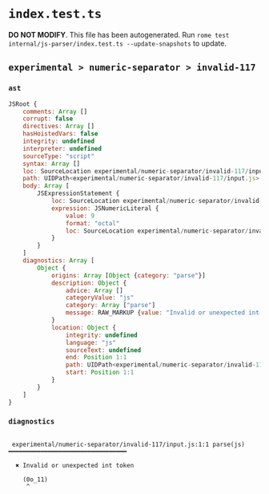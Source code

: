 # `index.test.ts`

**DO NOT MODIFY**. This file has been autogenerated. Run `rome test internal/js-parser/index.test.ts --update-snapshots` to update.

## `experimental > numeric-separator > invalid-117`

### `ast`

```javascript
JSRoot {
	comments: Array []
	corrupt: false
	directives: Array []
	hasHoistedVars: false
	integrity: undefined
	interpreter: undefined
	sourceType: "script"
	syntax: Array []
	loc: SourceLocation experimental/numeric-separator/invalid-117/input.js 1:0-2:0
	path: UIDPath<experimental/numeric-separator/invalid-117/input.js>
	body: Array [
		JSExpressionStatement {
			loc: SourceLocation experimental/numeric-separator/invalid-117/input.js 1:0-1:7
			expression: JSNumericLiteral {
				value: 9
				format: "octal"
				loc: SourceLocation experimental/numeric-separator/invalid-117/input.js 1:1-1:6
			}
		}
	]
	diagnostics: Array [
		Object {
			origins: Array [Object {category: "parse"}]
			description: Object {
				advice: Array []
				categoryValue: "js"
				category: Array ["parse"]
				message: RAW_MARKUP {value: "Invalid or unexpected int token"}
			}
			location: Object {
				integrity: undefined
				language: "js"
				sourceText: undefined
				end: Position 1:1
				path: UIDPath<experimental/numeric-separator/invalid-117/input.js>
				start: Position 1:1
			}
		}
	]
}
```

### `diagnostics`

```

 experimental/numeric-separator/invalid-117/input.js:1:1 parse(js) ━━━━━━━━━━━━━━━━━━━━━━━━━━━━━━━━━

  ✖ Invalid or unexpected int token

    (0o_11)
     ^


```
